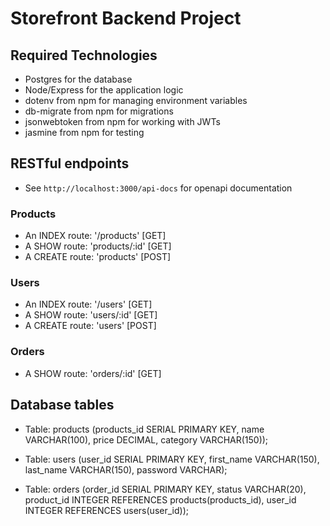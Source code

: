 # Storefront Backend Project

## Required Technologies

- Postgres for the database
- Node/Express for the application logic
- dotenv from npm for managing environment variables
- db-migrate from npm for migrations
- jsonwebtoken from npm for working with JWTs
- jasmine from npm for testing

## RESTful endpoints

- See `http://localhost:3000/api-docs` for openapi documentation

### Products

- An INDEX route: '/products' [GET]
- A SHOW route: 'products/:id' [GET]
- A CREATE route: 'products' [POST]

### Users

- An INDEX route: '/users' [GET]
- A SHOW route: 'users/:id' [GET]
- A CREATE route: 'users' [POST]

### Orders

- A SHOW route: 'orders/:id' [GET]

## Database tables

- Table: products (products_id SERIAL PRIMARY KEY, name VARCHAR(100), price DECIMAL, category VARCHAR(150));

- Table: users (user_id SERIAL PRIMARY KEY, first_name VARCHAR(150), last_name VARCHAR(150), password VARCHAR);

- Table: orders (order_id SERIAL PRIMARY KEY, status VARCHAR(20), product_id INTEGER REFERENCES products(products_id),
user_id INTEGER REFERENCES users(user_id));
